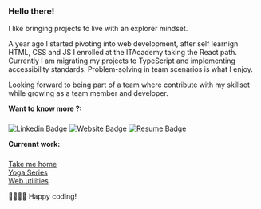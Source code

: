 ### Hello there!

I like bringing projects to live with an explorer mindset.

A year ago I started pivoting into web development, after self learnign HTML, CSS and JS I enrolled at the ITAcademy taking the React path. Currently I am migrating my projects to TypeScript and implementing accessibility standards. Problem-solving in team scenarios is what I enjoy.

Looking forward to being part of a team where contribute with my skillset while growing as a team member and developer.

**Want to know more ?:**
###
[![Linkedin Badge](https://img.shields.io/badge/-LinkedIn-0e76a8?style=flat-square&logo=Linkedin&logoColor=white)](https://www.linkedin.com/in/alexandrecb/)
[![Website Badge](https://img.shields.io/badge/Website-3b5998?style=flat-square&logo=google-chrome&logoColor=white)](https://alexcumplido.github.io/portfolio/)
[![Resume Badge](https://img.shields.io/badge/WakaTime-000000?style=for-the-badge&logo=WakaTime&logoColor=white)](https://drive.google.com/file/d/1LJeGElFDSBLg6dgMHgHygAjYJk45NqCo/view?usp=sharing)


**Currennt work:**
###
<a href="https://takemehome-three.vercel.app/" target="_blank">Take me home</a>\
<a href="https://yogaseries.vercel.app/" target="_blank">Yoga Series</a>\
<a href="https://alexcumplido.github.io/frontend-projects/" target="_blank">Web utilities</a>

👨‍💻👩‍💻 Happy coding!







